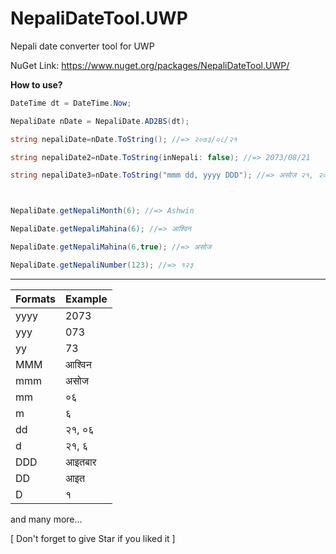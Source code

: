 # NepaliDateTool.UWP
Nepali date converter tool for UWP

NuGet Link: https://www.nuget.org/packages/NepaliDateTool.UWP/

**How to use?**

```c#
DateTime dt = DateTime.Now;

NepaliDate nDate = NepaliDate.AD2BS(dt);

string nepaliDate=nDate.ToString(); //=> २०७३/०८/२१

string nepaliDate2=nDate.ToString(inNepali: false); //=> 2073/08/21

string nepaliDate3=nDate.ToString("mmm dd, yyyy DDD"); //=> असोज २१, २०७३ आइतबार



NepaliDate.getNepaliMonth(6); //=> Ashwin

NepaliDate.getNepaliMahina(6); //=> आश्विन

NepaliDate.getNepaliMahina(6,true); //=> असोज

NepaliDate.getNepaliNumber(123); //=> १२३
```
---------------------------------------------

|**Formats**|**Example**|
|-----------|-----------|
|yyyy       |  2073     |
|yyy        | 073       |
|yy         |73         |
|MMM        |   आश्विन   |
|mmm        |  असोज    |
|mm         | ०६        |
|m          |६          |
|dd         | २१, ०६     | 
|d          |२१, ६     | 
|DDD        |   आइतबार |
|DD         |   आइत    |
|D          |  १        |


and many more...

[ Don't forget to give Star if you liked it ]
